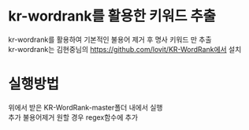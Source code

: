# kr-wordrank를 활용한 키워드 추출
kr-wordrank를 활용하여 기본적인 불용어 제거 후 명사 키워드 만 추출  
kr-wordrank는 김현중님의 https://github.com/lovit/KR-WordRank에서 설치

# 실행방법
위에서 받은 KR-WordRank-master폴더 내에서 실행  
추가 불용어제거 원할 경우 regex함수에 추가
